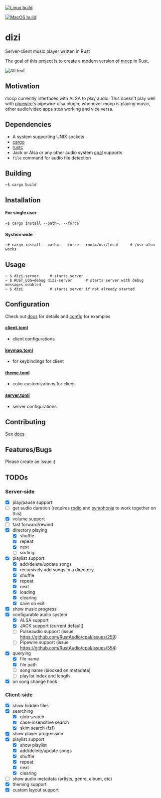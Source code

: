[![Linux build](https://github.com/kamiyaa/dizi/actions/workflows/rust-linux-main.yml/badge.svg)](https://github.com/kamiyaa/dizi/actions/workflows/rust-linux-main.yml)

[![MacOS build](https://github.com/kamiyaa/dizi/actions/workflows/rust-macos-main.yml/badge.svg)](https://github.com/kamiyaa/dizi/actions/workflows/rust-macos-main.yml)

# dizi
Server-client music player written in Rust

The goal of this project is to create a modern version of [mocp](http://moc.daper.net/) in Rust.

![Alt text](screenshot.png?raw=true "dizi")

## Motivation
mocp currently interfaces with ALSA to play audio.
This doesn't play well with [pipewire](https://pipewire.org/)'s pipewire-alsa plugin;
whenever mocp is playing music, other audio/video apps stop working and vice versa.

## Dependencies
 - A system supporting UNIX sockets
 - [cargo](https://github.com/rust-lang/cargo/)
 - [rustc](https://www.rust-lang.org/)
 - Jack or Alsa or any other audio system [cpal](https://github.com/RustAudio/cpal) supports
 - `file` command for audio file detection

## Building
```
~$ cargo build
```

## Installation
#### For single user
```
~$ cargo install --path=. --force
```

#### System wide
```
~# cargo install --path=. --force --root=/usr/local     # /usr also works
```

## Usage
```
~ $ dizi-server     # starts server
~ $ RUST_LOG=debug dizi-server      # starts server with debug messages enabled
~ $ dizi            # starts server if not already started
```

## Configuration

Check out [docs](/docs) for details and [config](/config) for examples

#### [client.toml](/config/client.toml)
- client configurations

#### [keymap.toml](/config/keymap.toml)
- for keybindings for client

#### [theme.toml](/config/theme.toml)
- color customizations for client

#### [server.toml](/config/server.toml)
- server configurations

## Contributing
See [docs](/docs)

## Features/Bugs

Please create an issue :)

## TODOs

### Server-side
 - [x] play/pause support
 - [ ] get audio duration (requires [rodio](https://github.com/RustAudio/rodio) and [symphonia](https://github.com/pdeljanov/Symphonia) to work together on this)
 - [x] volume support
 - [ ] fast forward/rewind
 - [x] directory playing
   - [x] shuffle
   - [x] repeat
   - [x] next
   - [ ] sorting
 - [x] playlist support
   - [x] add/delete/update songs
   - [x] recursively add songs in a directory
   - [x] shuffle
   - [x] repeat
   - [x] next
   - [x] loading
   - [x] clearing
   - [x] save on exit
 - [x] show music progress
 - [x] configurable audio system
   - [x] ALSA support
   - [x] JACK support (current default)
   - [ ] Pulseaudio support (issue https://github.com/RustAudio/cpal/issues/259)
   - [ ] Pipewire support (issue https://github.com/RustAudio/cpal/issues/554)
 - [x] querying
   - [x] file name
   - [x] file path
   - [ ] song name (blocked on metadata)
   - [ ] playlist index and length
 - [x] on song change hook

### Client-side
 - [x] show hidden files
 - [x] searching
   - [x] glob search
   - [x] case-insensitive search
   - [x] skim search (fzf)
 - [x] show player progression
 - [x] playlist support
   - [x] show playlist
   - [x] add/delete/update songs
   - [x] shuffle
   - [x] repeat
   - [x] next
   - [x] clearing
 - [ ] show audio metadata (artists, genre, album, etc)
 - [x] theming support
 - [x] custom layout support
